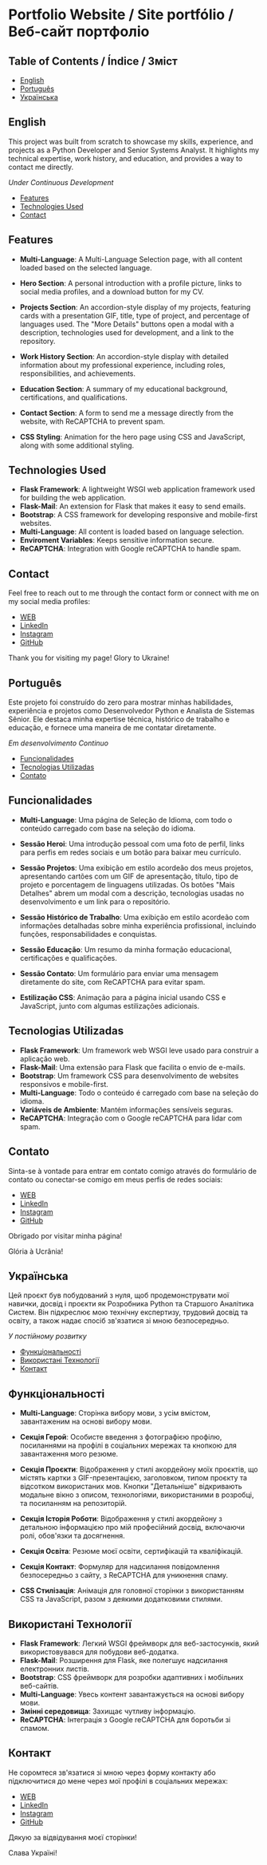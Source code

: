 # Portfolio Website / Site portfólio / Веб-сайт портфоліо

##  Table of Contents / Índice / Зміст

- [English](#english)
- [Português](#português)
- [Українська](#українська)


## English

This project was built from scratch to showcase my skills, experience, and projects as a Python Developer and Senior Systems Analyst. It highlights my technical expertise, work history, and education, and provides a way to contact me directly.

*Under Continuous Development*

- [Features](#features)
- [Technologies Used](#technologies-used)
- [Contact](#contact)

## Features

- **Multi-Language**: A Multi-Language Selection page, with all content loaded based on the selected language.

- **Hero Section**:  A personal introduction with a profile picture, links to social media profiles, and a download button for my CV.

- **Projects Section**: An accordion-style display of my projects, featuring cards with a presentation GIF, title, type of project, and percentage of languages used. The "More Details" buttons open a modal with a description, technologies used for development, and a link to the repository.

- **Work History Section**:  An accordion-style display with detailed information about my professional experience, including roles, responsibilities, and achievements.

- **Education Section**: A summary of my educational background, certifications, and qualifications.

- **Contact Section**: A form to send me a message directly from the website, with ReCAPTCHA to prevent spam.

- **CSS Styling**: Animation for the hero page using CSS and JavaScript, along with some additional styling.


## Technologies Used

- **Flask Framework**: A lightweight WSGI web application framework used for building the web application.
- **Flask-Mail**: An extension for Flask that makes it easy to send emails.
- **Bootstrap**: A CSS framework for developing responsive and mobile-first websites.
- **Multi-Language**: All content is loaded based on language selection.
- **Enviroment Variables**: Keeps sensitive information secure.
- **ReCAPTCHA**: Integration with Google reCAPTCHA to handle spam.

## Contact

Feel free to reach out to me through the contact form or connect with me on my social media profiles:

- [WEB](selegato.com)
- [LinkedIn](https://www.linkedin.com/in/paulo-selegato-a298012b6/)
- [Instagram](https://www.instagram.com/paulo.selegato)
- [GitHub](https://github.com/Selegato)

Thank you for visiting my page!
Glory to Ukraine!



## Português

Este projeto foi construído do zero para mostrar minhas habilidades, experiência e projetos como Desenvolvedor Python e Analista de Sistemas Sênior. Ele destaca minha expertise técnica, histórico de trabalho e educação, e fornece uma maneira de me contatar diretamente.

*Em desenvolvimento Continuo*

- [Funcionalidades](#funcionalidades)
- [Tecnologias Utilizadas](#tecnologias-utilizadas)
- [Contato](#contato)

## Funcionalidades

- **Multi-Language**: Uma página de Seleção de Idioma, com todo o conteúdo carregado com base na seleção do idioma.

- **Sessão Heroi**: Uma introdução pessoal com uma foto de perfil, links para perfis em redes sociais e um botão para baixar meu currículo.

- **Sessão Projetos**: Uma exibição em estilo acordeão dos meus projetos, apresentando cartões com um GIF de apresentação, título, tipo de projeto e porcentagem de linguagens utilizadas. Os botões "Mais Detalhes" abrem um modal com a descrição, tecnologias usadas no desenvolvimento e um link para o repositório.

- **Sessão Histórico de Trabalho**: Uma exibição em estilo acordeão com informações detalhadas sobre minha experiência profissional, incluindo funções, responsabilidades e conquistas.

- **Sessão Educação**: Um resumo da minha formação educacional, certificações e qualificações.

- **Sessão Contato**: Um formulário para enviar uma mensagem diretamente do site, com ReCAPTCHA para evitar spam.

- **Estilização CSS**: Animação para a página inicial usando CSS e JavaScript, junto com algumas estilizações adicionais.


## Tecnologias Utilizadas
- **Flask Framework**: Um framework web WSGI leve usado para construir a aplicação web.
- **Flask-Mail**: Uma extensão para Flask que facilita o envio de e-mails.
- **Bootstrap**: Um framework CSS para desenvolvimento de websites responsivos e mobile-first.
- **Multi-Language**: Todo o conteúdo é carregado com base na seleção do idioma.
- **Variáveis de Ambiente**: Mantém informações sensíveis seguras.
- **ReCAPTCHA**: Integração com o Google reCAPTCHA para lidar com spam.

## Contato

Sinta-se à vontade para entrar em contato comigo através do formulário de contato ou conectar-se comigo em meus perfis de redes sociais:

- [WEB](selegato.com)
- [LinkedIn](https://www.linkedin.com/in/paulo-selegato-a298012b6/)
- [Instagram](https://www.instagram.com/paulo.selegato)
- [GitHub](https://github.com/Selegato)

Obrigado por visitar minha página!

Glória à Ucrânia!



## Українська

Цей проєкт був побудований з нуля, щоб продемонструвати мої навички, досвід і проєкти як Розробника Python та Старшого Аналітика Систем. Він підкреслює мою технічну експертизу, трудовий досвід та освіту, а також надає спосіб зв'язатися зі мною безпосередньо.

*У постійному розвитку*

- [Функціональності](#Функціональності)
- [Використані Технології](#Використані-Технології)
- [Контакт](#Контакт)

## Функціональності
- **Multi-Language**: Сторінка вибору мови, з усім вмістом, завантаженим на основі вибору мови.

- **Секція Герой**: Особисте введення з фотографією профілю, посиланнями на профілі в соціальних мережах та кнопкою для завантаження мого резюме.

- **Секція Проєкти**: Відображення у стилі акордейону моїх проєктів, що містять картки з GIF-презентацією, заголовком, типом проєкту та відсотком використаних мов. Кнопки "Детальніше" відкривають модальне вікно з описом, технологіями, використаними в розробці, та посиланням на репозиторій.

- **Секція Історія Роботи**: Відображення у стилі акордейону з детальною інформацією про мій професійний досвід, включаючи ролі, обов'язки та досягнення.

- **Секція Освіта**: Резюме моєї освіти, сертифікацій та кваліфікацій.

- **Секція Контакт**: Формуляр для надсилання повідомлення безпосередньо з сайту, з ReCAPTCHA для уникнення спаму.

- **CSS Стилізація**: Анімація для головної сторінки з використанням CSS та JavaScript, разом з деякими додатковими стилями.

## Використані Технології

- **Flask Framework**: Легкий WSGI фреймворк для веб-застосунків, який використовувався для побудови веб-додатка.
- **Flask-Mail**: Розширення для Flask, яке полегшує надсилання електронних листів.
- **Bootstrap**: CSS фреймворк для розробки адаптивних і мобільних веб-сайтів.
- **Multi-Language**: Увесь контент завантажується на основі вибору мови.
- **Змінні середовища**: Захищає чутливу інформацію.
- **ReCAPTCHA**: Інтеграція з Google reCAPTCHA для боротьби зі спамом.


## Контакт

Не соромтеся зв'язатися зі мною через форму контакту або підключитися до мене через мої профілі в соціальних мережах:

- [WEB](selegato.com)
- [LinkedIn](https://www.linkedin.com/in/paulo-selegato-a298012b6/)
- [Instagram](https://www.instagram.com/paulo.selegato)
- [GitHub](https://github.com/Selegato)

Дякую за відвідування моєї сторінки!

Слава Україні!


